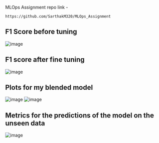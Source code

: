 MLOps Assignment repo link - 
``` 
https://github.com/SarthakM320/MLOps_Assignment 
```

## F1 Score before tuning

![image](https://user-images.githubusercontent.com/73156496/127769920-ee76a573-1401-457e-9ba4-d48017e3f6f8.png)

## F1 score after fine tuning
![image](https://user-images.githubusercontent.com/73156496/127769934-5e986164-86b8-423f-99c1-ac9b84d17082.png)

## Plots for my blended model

![image](https://user-images.githubusercontent.com/73156496/127769948-409cdd33-adf9-493f-a26f-99d78e3deac7.png)
![image](https://user-images.githubusercontent.com/73156496/127769951-784bebc2-c48d-4ee8-87e3-ceff0dd7a9e2.png)

## Metrics for the predictions of the model on the unseen data

![image](https://user-images.githubusercontent.com/73156496/127769980-dc575fab-c551-4cf5-850c-575b2b7cec82.png)
